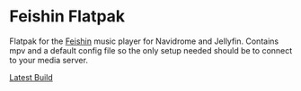 # Feishin Flatpak
Flatpak for the [Feishin](https://github.com/jeffvli/feishin) music player for Navidrome and Jellyfin.
Contains mpv and a default config file so the only setup needed should be to connect to your media server.

[Latest Build](https://nightly.link/WhyKickAmooCow/flathub/workflows/flatpak-bundle/org.jeffvli.feishin/feishin-x86_64)
